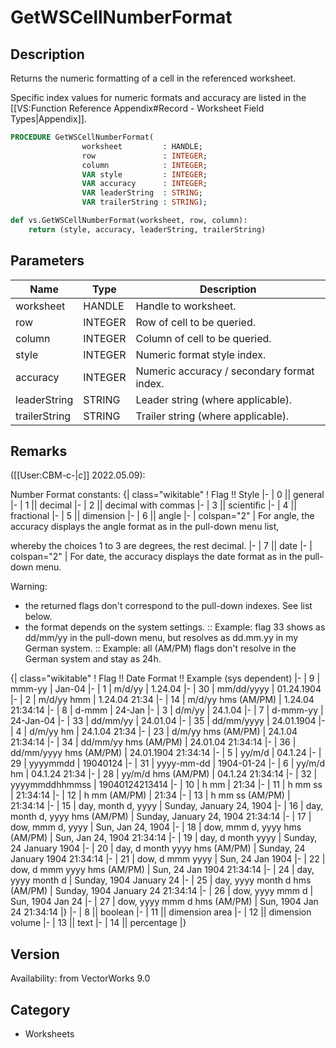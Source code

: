 # GetWSCellNumberFormat

## Description
Returns the numeric formatting of a cell in the referenced worksheet.

Specific index values for numeric formats and accuracy are listed in the [[VS:Function Reference Appendix#Record - Worksheet Field Types|Appendix]].

```pascal
PROCEDURE GetWSCellNumberFormat(
				worksheet         : HANDLE;
				row               : INTEGER;
				column            : INTEGER;
				VAR style         : INTEGER;
				VAR accuracy      : INTEGER;
				VAR leaderString  : STRING;
				VAR trailerString : STRING);
```

```python
def vs.GetWSCellNumberFormat(worksheet, row, column):
    return (style, accuracy, leaderString, trailerString)
```

## Parameters
|Name|Type|Description|
|---|---|---|
|worksheet|HANDLE|Handle to worksheet.|
|row|INTEGER|Row of cell to be queried.|
|column|INTEGER|Column of cell to be queried.|
|style|INTEGER|Numeric format style index.|
|accuracy|INTEGER|Numeric accuracy / secondary format index.|
|leaderString|STRING|Leader string (where applicable).|
|trailerString|STRING|Trailer string (where applicable).|

## Remarks
([[User:CBM-c-|_c_]] 2022.05.09):

Number Format constants:
{| class="wikitable"
! Flag !! Style 
|-
| 0 || general
|-
| 1 || decimal
|-
| 2 || decimal with commas
|-
| 3 || scientific
|-
| 4 || fractional
|-
| 5 || dimension
|-
| 6 || angle
|-
| colspan="2" | For angle, the accuracy displays the angle format as in the pull-down menu list, 

whereby the choices 1 to 3 are degrees, the rest decimal.
|-
| 7 || date
|-
| colspan="2" | For date, the accuracy displays the date format as in the pull-down menu. 

Warning: 
* the returned flags don't correspond to the pull-down indexes. See list below.
* the format depends on the system settings.
:: Example: flag 33 shows as dd/mm/yy in the pull-down menu, but resolves as dd.mm.yy in my German system.
:: Example: all (AM/PM) flags don't resolve in the German system and stay as 24h.

{| class="wikitable"
! Flag !! Date Format !! Example (sys dependent)
|-
| 9
| mmm-yy
| Jan-04
|-
| 1
| m/d/yy
| 1.24.04
|-
| 30
| mm/dd/yyyy
| 01.24.1904
|-
| 2
| m/d/yy hmm
| 1.24.04 21:34
|-
| 14
| m/d/yy hms (AM/PM)
| 1.24.04  21:34:14
|-
| 8
| d-mmm
| 24-Jan
|-
| 3
| d/m/yy
| 24.1.04
|-
| 7
| d-mmm-yy
| 24-Jan-04
|-
| 33
| dd/mm/yy
| 24.01.04
|-
| 35
| dd/mm/yyyy
| 24.01.1904
|-
| 4
| d/m/yy hm
| 24.1.04 21:34
|-
| 23
| d/m/yy hms (AM/PM)
| 24.1.04  21:34:14
|-
| 34
| dd/mm/yy hms (AM/PM)
| 24.01.04  21:34:14
|-
| 36
| dd/mm/yyyy hms (AM/PM)
| 24.01.1904  21:34:14
|-
| 5
| yy/m/d
| 04.1.24
|-
| 29
| yyyymmdd
| 19040124
|-
| 31
| yyyy-mm-dd
| 1904-01-24
|-
| 6
| yy/m/d hm
| 04.1.24 21:34
|-
| 28
| yy/m/d hms (AM/PM)
| 04.1.24  21:34:14
|-
| 32
| yyyymmddhhmmss
| 19040124213414
|-
| 10
| h mm
| 21:34
|-
| 11
| h mm ss
| 21:34:14
|-
| 12
| h mm (AM/PM)
| 21:34
|-
| 13
| h mm ss (AM/PM)
| 21:34:14
|-
| 15
| day, month d, yyyy
| Sunday, January 24, 1904
|-
| 16
| day, month d, yyyy hms (AM/PM)
| Sunday, January 24, 1904  21:34:14
|-
| 17
| dow, mmm d, yyyy
| Sun, Jan 24, 1904
|-
| 18
| dow, mmm d, yyyy hms (AM/PM)
| Sun, Jan 24, 1904  21:34:14
|-
| 19
| day, d month yyyy
| Sunday, 24 January 1904
|-
| 20
| day, d month yyyy hms (AM/PM)
| Sunday, 24 January 1904  21:34:14
|-
| 21
| dow, d mmm yyyy
| Sun, 24 Jan 1904
|-
| 22
| dow, d mmm yyyy hms (AM/PM)
| Sun, 24 Jan 1904  21:34:14
|-
| 24
| day, yyyy month d
| Sunday, 1904 January 24
|-
| 25
| day, yyyy month d hms (AM/PM)
| Sunday, 1904 January 24  21:34:14
|-
| 26
| dow, yyyy mmm d
| Sun, 1904 Jan 24
|-
| 27
| dow, yyyy mmm d hms (AM/PM)
| Sun, 1904 Jan 24  21:34:14
|}
|-
| 8 || boolean
|-
| 11 || dimension area
|-
| 12 || dimension volume
|-
| 13 || text
|-
| 14 || percentage
|}

## Version
Availability: from VectorWorks 9.0

## Category
* Worksheets

